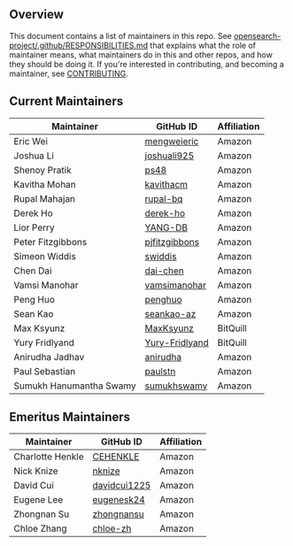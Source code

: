 ## Overview

This document contains a list of maintainers in this repo. See [opensearch-project/.github/RESPONSIBILITIES.md](https://github.com/opensearch-project/.github/blob/main/RESPONSIBILITIES.md#maintainer-responsibilities) that explains what the role of maintainer means, what maintainers do in this and other repos, and how they should be doing it. If you're interested in contributing, and becoming a maintainer, see [CONTRIBUTING](CONTRIBUTING.md).

## Current Maintainers

| Maintainer              | GitHub ID                                           | Affiliation |
| ----------------------- | --------------------------------------------------- | ----------- |
| Eric Wei                | [mengweieric](https://github.com/mengweieric)       | Amazon      |
| Joshua Li               | [joshuali925](https://github.com/joshuali925)       | Amazon      |
| Shenoy Pratik           | [ps48](https://github.com/ps48)                     | Amazon      |
| Kavitha Mohan           | [kavithacm](https://github.com/kavithacm)           | Amazon      |
| Rupal Mahajan           | [rupal-bq](https://github.com/rupal-bq)             | Amazon      |
| Derek Ho                | [derek-ho](https://github.com/derek-ho)             | Amazon      |
| Lior Perry              | [YANG-DB](https://github.com/YANG-DB)               | Amazon      |
| Peter Fitzgibbons       | [pjfitzgibbons](https://github.com/pjfitzgibbons)   | Amazon      |
| Simeon Widdis           | [swiddis](https://github.com/swiddis)               | Amazon      |
| Chen Dai                | [dai-chen](https://github.com/dai-chen)             | Amazon      |
| Vamsi Manohar           | [vamsimanohar](https://github.com/vamsimanohar)     | Amazon      |
| Peng Huo                | [penghuo](https://github.com/penghuo)               | Amazon      |
| Sean Kao                | [seankao-az](https://github.com/seankao-az)         | Amazon      |
| Max Ksyunz              | [MaxKsyunz](https://github.com/MaxKsyunz)           | BitQuill    |
| Yury Fridlyand          | [Yury-Fridlyand](https://github.com/Yury-Fridlyand) | BitQuill    |
| Anirudha Jadhav         | [anirudha](https://github.com/anirudha)             | Amazon      |
| Paul Sebastian          | [paulstn](https://github.com/paulstn)               | Amazon      |
| Sumukh Hanumantha Swamy | [sumukhswamy](https://github.com/sumukhswamy)       | Amazon      |

## Emeritus Maintainers

| Maintainer       | GitHub ID                                       | Affiliation |
| ---------------- | ----------------------------------------------- | ----------- |
| Charlotte Henkle | [CEHENKLE](https://github.com/CEHENKLE)         | Amazon      |
| Nick Knize       | [nknize](https://github.com/nknize)             | Amazon      |
| David Cui        | [davidcui1225](https://github.com/davidcui1225) | Amazon      |
| Eugene Lee       | [eugenesk24](https://github.com/eugenesk24)     | Amazon      |
| Zhongnan Su      | [zhongnansu](https://github.com/zhongnansu)     | Amazon      |
| Chloe Zhang      | [chloe-zh](https://github.com/chloe-zh)         | Amazon      |
